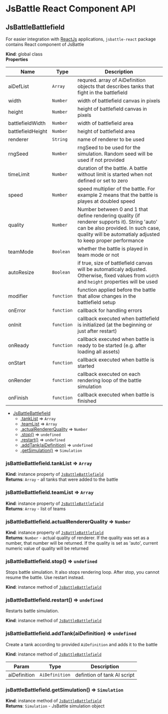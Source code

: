 # JsBattle React Component API
<a name="JsBattleBattlefield"></a>

## JsBattleBattlefield
For easier integration with [ReactJs](https://reactjs.org/) applications,
`jsbattle-react` package contains React component of JsBattle

**Kind**: global class  
**Properties**

| Name | Type | Description |
| --- | --- | --- |
| aiDefList | <code>Array</code> | requred. array of AiDefinition objects that describes tanks that fight in the battlefield |
| width | <code>Number</code> | width of battlefield canvas in pixels |
| height | <code>Number</code> | height of battlefield canvas in pixels |
| battlefieldWidth | <code>Number</code> | width of battlefield area |
| battlefieldHeight | <code>Number</code> | height of battlefield area |
| renderer | <code>String</code> | name of renderer to be used |
| rngSeed | <code>Number</code> | rngSeed to be used for the simulation. Random seed will be used if not provided |
| timeLimit | <code>Number</code> | duration of the battle. A battle without limit is started when not defined or set to zero |
| speed | <code>Number</code> | speed multiplier of the battle. For example 2 means that the battle is playes at doubled speed |
| quality | <code>Number</code> | Number between 0 and 1 that define rendering quality (if renderer supports it). String 'auto' can be also provided. In such case, quality will be automatialy adjusted to keep proper performance |
| teamMode | <code>Boolean</code> | whether the battle is played in team mode or not |
| autoResize | <code>Boolean</code> | if true, size of battlefield canvas will be automaticaly adjusted. Otherwise, fixed values from `width` and `height` properties will be used |
| modifier | <code>function</code> | function applied before the battle that allow changes in the battlefield setup |
| onError | <code>function</code> | callback for handling errors |
| onInit | <code>function</code> | callback executed when battlefield is initialized (at the beginning or just after restart) |
| onReady | <code>function</code> | callback executed when battle is ready to be started (e.g. after loading all assets) |
| onStart | <code>function</code> | callback executed when battle is started |
| onRender | <code>function</code> | callback executed on each rendering loop of the battle simulation |
| onFinish | <code>function</code> | callback executed when battle is finished |


* [JsBattleBattlefield](#JsBattleBattlefield)
    * [.tankList](#JsBattleBattlefield+tankList) ⇒ <code>Array</code>
    * [.teamList](#JsBattleBattlefield+teamList) ⇒ <code>Array</code>
    * [.actualRendererQuality](#JsBattleBattlefield+actualRendererQuality) ⇒ <code>Number</code>
    * [.stop()](#JsBattleBattlefield+stop) ⇒ <code>undefined</code>
    * [.restart()](#JsBattleBattlefield+restart) ⇒ <code>undefined</code>
    * [.addTank(aiDefinition)](#JsBattleBattlefield+addTank) ⇒ <code>undefined</code>
    * [.getSimulation()](#JsBattleBattlefield+getSimulation) ⇒ <code>Simulation</code>

<a name="JsBattleBattlefield+tankList"></a>

### jsBattleBattlefield.tankList ⇒ <code>Array</code>
**Kind**: instance property of [<code>JsBattleBattlefield</code>](#JsBattleBattlefield)  
**Returns**: <code>Array</code> - all tanks that were added to the battle  
<a name="JsBattleBattlefield+teamList"></a>

### jsBattleBattlefield.teamList ⇒ <code>Array</code>
**Kind**: instance property of [<code>JsBattleBattlefield</code>](#JsBattleBattlefield)  
**Returns**: <code>Array</code> - list of teams  
<a name="JsBattleBattlefield+actualRendererQuality"></a>

### jsBattleBattlefield.actualRendererQuality ⇒ <code>Number</code>
**Kind**: instance property of [<code>JsBattleBattlefield</code>](#JsBattleBattlefield)  
**Returns**: <code>Number</code> - actual quality of renderer. If the quality was set as a number, that number will be returned. If the quality is set as 'auto', current numeric value of quality will be returned  
<a name="JsBattleBattlefield+stop"></a>

### jsBattleBattlefield.stop() ⇒ <code>undefined</code>
Stops battle simulation. It also stops rendering loop.
After stop, you cannot resume the battle. Use restart instead.

**Kind**: instance method of [<code>JsBattleBattlefield</code>](#JsBattleBattlefield)  
<a name="JsBattleBattlefield+restart"></a>

### jsBattleBattlefield.restart() ⇒ <code>undefined</code>
Restarts battle simulation.

**Kind**: instance method of [<code>JsBattleBattlefield</code>](#JsBattleBattlefield)  
<a name="JsBattleBattlefield+addTank"></a>

### jsBattleBattlefield.addTank(aiDefinition) ⇒ <code>undefined</code>
Create a tank according to provided `AiDefinition` and adds it to the battle

**Kind**: instance method of [<code>JsBattleBattlefield</code>](#JsBattleBattlefield)  

| Param | Type | Description |
| --- | --- | --- |
| aiDefinition | <code>AiDefinition</code> | defintion of tank AI script |

<a name="JsBattleBattlefield+getSimulation"></a>

### jsBattleBattlefield.getSimulation() ⇒ <code>Simulation</code>
**Kind**: instance method of [<code>JsBattleBattlefield</code>](#JsBattleBattlefield)  
**Returns**: <code>Simulation</code> - JsBattle simulation object  
